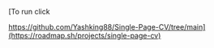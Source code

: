 [To run click 

https://github.com/Yashking88/Single-Page-CV/tree/main](https://roadmap.sh/projects/single-page-cv)
